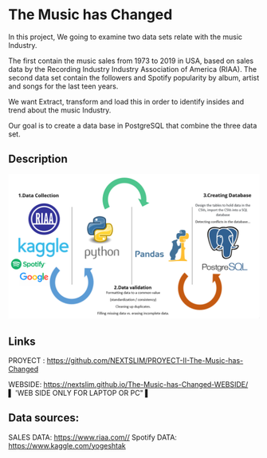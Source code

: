 # The Music has Changed

In this project, We going to examine two data sets relate with the music Industry.

The first contain the music sales from 1973 to 2019 in USA,  based on sales data by the Recording Industry Industry Association of America (RIAA). 
The second data set contain the followers  and Spotify popularity by album, artist and songs for the last teen years. 

We want Extract, transform and load this in order to  identify insides and trend about the music Industry. 

Our goal is to create a data base in PostgreSQL that combine the three data set.

## Description
   ![Plot1](MUSIC%20MASTER/images/Processs1.png)  
   
   ## Links
  PROYECT : https://github.com/NEXTSLIM/PROYECT-II-The-Music-has-Changed  
  
  WEBSIDE: https://nextslim.github.io/The-Music-has-Changed-WEBSIDE/     
  ▌ 'WEB SIDE ONLY FOR LAPTOP OR PC" ▌
   
   
 ## Data sources:
SALES DATA: https://www.riaa.com//
Spotify DATA: https://www.kaggle.com/yogeshtak
